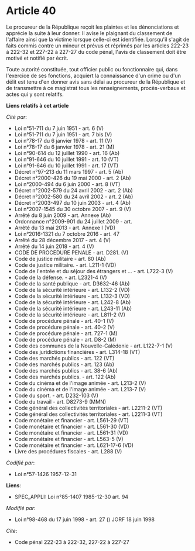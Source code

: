 # Article 40

Le procureur de la République reçoit les plaintes et les dénonciations et apprécie la suite à leur donner. Il avise le
plaignant du classement de l'affaire ainsi que la victime lorsque celle-ci est identifiée. Lorsqu'il s'agit de faits commis
contre un mineur et prévus et réprimés par les articles 222-23 à 222-32 et 227-22 à 227-27 du code pénal, l'avis de
classement doit être motivé et notifié par écrit.

Toute autorité constituée, tout officier public ou fonctionnaire qui, dans l'exercice de ses fonctions, acquiert la
connaissance d'un crime ou d'un délit est tenu d'en donner avis sans délai au procureur de la République et de transmettre à
ce magistrat tous les renseignements, procès-verbaux et actes qui y sont relatifs.

**Liens relatifs à cet article**

_Cité par_:

  - Loi n°51-711 du 7 juin 1951 - art. 6 (V)
  - Loi n°51-711 du 7 juin 1951 - art. 7 bis (V)
  - Loi n°78-17 du 6 janvier 1978 - art. 11 (V)
  - Loi n°78-17 du 6 janvier 1978 - art. 21 (M)
  - Loi n°90-614 du 12 juillet 1990 - art. 16 (Ab)
  - Loi n°91-646 du 10 juillet 1991 - art. 10 (VT)
  - Loi n°91-646 du 10 juillet 1991 - art. 17 (VT)
  - Décret n°97-213 du 11 mars 1997 - art. 5 (Ab)
  - Décret n°2000-426 du 19 mai 2000 - art. 2 (Ab)
  - Loi n°2000-494 du 6 juin 2000 - art. 8 (VT)
  - Décret n°2002-579 du 24 avril 2002 - art. 2 (Ab)
  - Décret n°2002-580 du 24 avril 2002 - art. 2 (Ab)
  - Décret n°2003-497 du 10 juin 2003 - art. 4 (Ab)
  - Loi n°2007-1545 du 30 octobre 2007 - art. 9 (V)
  - Arrêté du 8 juin 2009 - art. Annexe (Ab)
  - Ordonnance n°2009-901 du 24 juillet 2009 - art.
  - Arrêté du 13 mai 2013 - art. Annexe I (VD)
  - Loi n°2016-1321 du 7 octobre 2016 - art. 47
  - Arrêté du 28 décembre 2017 - art. 4 (V)
  - Arrêté du 14 juin 2018 - art. 4 (V)
  - CODE DE PROCEDURE PENALE - art. D281. (V)
  - Code de justice militaire - art. 80 (Ab)
  - Code de justice militaire. - art. L211-1 (VD)
  - Code de l'entrée et du séjour des étrangers et ... - art. L722-3 (V)
  - Code de la défense. - art. L2321-4 (V)
  - Code de la santé publique - art. D3632-46 (Ab)
  - Code de la sécurité intérieure - art. L132-2 (VD)
  - Code de la sécurité intérieure - art. L132-3 (VD)
  - Code de la sécurité intérieure - art. L242-8 (Ab)
  - Code de la sécurité intérieure - art. L243-11 (Ab)
  - Code de la sécurité intérieure - art. L811-2 (V)
  - Code de procédure pénale - art. 40-1 (V)
  - Code de procédure pénale - art. 40-2 (V)
  - Code de procédure pénale - art. 727-1 (M)
  - Code de procédure pénale - art. D8-2 (M)
  - Code des communes de la Nouvelle-Calédonie - art. L122-7-1 (V)
  - Code des juridictions financières - art. L314-18 (VT)
  - Code des marchés publics - art. 122 (VT)
  - Code des marchés publics - art. 123 (Ab)
  - Code des marchés publics - art. 38-6 (Ab)
  - Code des marchés publics. - art. 122 (Ab)
  - Code du cinéma et de l'image animée - art. L213-2 (V)
  - Code du cinéma et de l'image animée - art. L213-7 (V)
  - Code du sport. - art. D232-103 (V)
  - Code du travail - art. D8273-9 (MMN)
  - Code général des collectivités territoriales - art. L2211-2 (VT)
  - Code général des collectivités territoriales - art. L2211-3 (VT)
  - Code monétaire et financier - art. L561-29 (VT)
  - Code monétaire et financier - art. L561-30 (VD)
  - Code monétaire et financier - art. L561-31 (VD)
  - Code monétaire et financier - art. L563-5 (V)
  - Code monétaire et financier - art. L621-17-6 (VD)
  - Livre des procédures fiscales - art. L288 (V)

_Codifié par_:

  - Loi n°57-1426 1957-12-31

**Liens**:

  - SPEC_APPLI: Loi n°85-1407 1985-12-30 art. 94

_Modifié par_:

  - Loi n°98-468 du 17 juin 1998 - art. 27 () JORF 18 juin 1998

_Cite_:

  - Code pénal 222-23 à 222-32, 227-22 à 227-27
